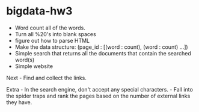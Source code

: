 # bigdata-hw3

- Word count all of the words.
- Turn all %20's into blank spaces
- figure out how to parse HTML
- Make the data structure:
	(page_id : [(word : count), (word : count) ...])
- Simple search that returns all the documents that contain the searched word(s)
- Simple website


Next
	- Find and collect the links.

Extra
	- In the search engine, don't accept any special characters.
	- Fall into the spider traps and rank the pages based on the number of external links they have.
